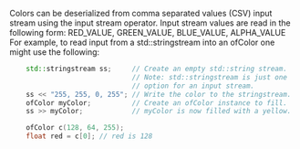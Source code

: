 Colors can be deserialized from comma separated values (CSV) input
stream using the input stream operator.  Input stream values are read
in the following form:
    RED_VALUE, GREEN_VALUE, BLUE_VALUE, ALPHA_VALUE
For example, to read input from a std::stringstream into an ofColor
one might use the following:
```cpp
    std::stringstream ss;     // Create an empty std::string stream.
                              // Note: std::stringstream is just one
                              // option for an input stream.
    ss << "255, 255, 0, 255"; // Write the color to the stringstream.
    ofColor myColor;          // Create an ofColor instance to fill.
    ss >> myColor;            // myColor is now filled with a yellow.
```

```cpp
	ofColor c(128, 64, 255);
	float red = c[0]; // red is 128
```
